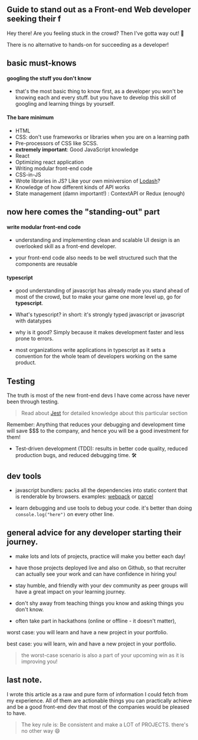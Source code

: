 ## Guide to stand out as a Front-end Web developer seeking their f

Hey there! Are you feeling stuck in the crowd? Then I've gotta way out! 🚀

> 
There is no alternative to hands-on for succeeding as a developer!

## basic must-knows

#### googling the stuff you don't know

- that's the most basic thing to know first, as a developer you won't be knowing each and every stuff. but you have to develop this skill of googling and learning things by yourself. 

#### The bare minimum

- HTML
- CSS: don't use frameworks or libraries when you are on a learning path
- Pre-processors of CSS like SCSS.
- **extremely important**: Good JavaScript knowledge
- React
- Optimizing react application
- Writing modular front-end code
- CSS-in-JS
- Wrote libraries in JS? Like your own miniversion of [Lodash](https://www.npmjs.com/package/lodash)?
- Knowledge of how different kinds of API works
- State management (damn important!) : ContextAPI or Redux (enough)

## now here comes the "standing-out" part

#### write modular front-end code

- understanding and implementing clean and scalable UI design is an overlooked skill as a front-end developer.

- your front-end code also needs to be well structured such that the components are reusable

#### typescript

- good understanding of javascript has already made you stand ahead of most of the crowd, but to make your game one more level up, go for **typescript**. 

- What's typescript? in short: it's strongly typed javascript or javascript with datatypes

- why is it good? Simply because it makes development faster and less prone to errors.

- most organizations write applications in typescript as it sets a convention for the whole team of developers working on the same product. 

## Testing

The truth is most of the new front-end devs I have come across have never been through testing. 


> Read about [Jest](https://jestjs.io/) for detailed knowledge about this particular section 

Remember: Anything that reduces your debugging and development time will save $$$ to the company, and hence you will be a good investment for them!

- Test-driven development (TDD): results in better code quality, reduced production bugs, and reduced debugging time. 🛠

## dev tools

- javascript bundlers: packs all the dependencies into static content that is renderable by browsers. 
examples: [webpack](https://webpack.js.org/) or [parcel](https://parceljs.org/)

- learn debugging and use tools to debug your code. it's better than doing `console.log("here")` on every other line.


## general advice for any developer starting their journey.

- make lots and lots of projects, practice will make you better each day!

- have those projects deployed live and also on Github, so that recruiter can actually see your work and can have confidence in hiring you!

- stay humble, and friendly with your dev community as peer groups will have a great impact on your learning journey.

- don't shy away from teaching things you know and asking things you don't know.

- often take part in hackathons (online or offline - it doesn't matter), 

worst case: you will learn and have a new project in your portfolio. 

best case: you will learn, win and have a new project in your portfolio.

> the worst-case scenario is also a part of your upcoming win as it is improving you!


## last note.

I wrote this article as a raw and pure form of information I could fetch from my experience. All of them are actionable things you can practically achieve and be a good front-end dev that most of the companies would be pleased to have.

> The key rule is: Be consistent and make a LOT of PROJECTS. there's no other way 😄 